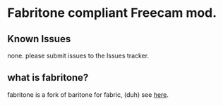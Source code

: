 # Fabritone compliant Freecam mod.

## Known Issues
none.
please submit issues to the Issues tracker.

## what is fabritone?
fabritone is a fork of baritone for fabric, (duh) see [here](https://gitlab.com/CDAGaming/fabritone/).
